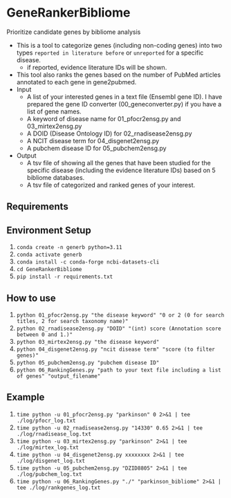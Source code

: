 # GeneRankerBibliome
Prioritize candidate genes by bibliome analysis
- This is a tool to categorize genes (including non-coding genes) into two types `reported in literature before` or `unreported` for a specific disease. 
    - if reported, evidence literature IDs will be shown. 
- This tool also ranks the genes based on the number of PubMed articles annotated to each gene in gene2pubmed.
- Input
    - A list of your interested genes in a text file (Ensembl gene ID). I have prepared the gene ID converter (00_geneconverter.py) if you have a list of gene names.
    - A keyword of disease name for 01_pfocr2ensg.py and 03_mirtex2ensg.py
    - A DOID (Disease Ontology ID) for 02_rnadisease2ensg.py
    - A NCIT disease term for 04_disgenet2ensg.py
    - A pubchem disease ID for 05_pubchem2ensg.py
- Output
    - A tsv file of showing all the genes that have been studied for the specific disease (including the evidence literature IDs) based on 5 bibliome databases.
    - A tsv file of categorized and ranked genes of your interest.

## Requirements


## Environment Setup
1. `conda create -n generb python=3.11`
2. `conda activate generb`
3. `conda install -c conda-forge ncbi-datasets-cli`
3. `cd GeneRankerBibliome`
4. `pip install -r requirements.txt`


## How to use
1. `python 01_pfocr2ensg.py "the disease keyword" "0 or 2 (0 for search titles, 2 for search taxonomy name)"`
2. `python 02_rnadisease2ensg.py "DOID" "(int) score (Annotation score between 0 and 1.)"`
3. `python 03_mirtex2ensg.py "the disease keyword"`
4. `python 04_disgenet2ensg.py "ncit disease term" "score (to filter genes)"`
5. `python 05_pubchem2ensg.py "pubchem disease ID"`
6. `python 06_RankingGenes.py "path to your text file including a list of genes" "output_filename"`



## Example
1. `time python -u 01_pfocr2ensg.py "parkinson" 0 2>&1 | tee ./log/pfocr_log.txt`
2. `time python -u 02_rnadisease2ensg.py "14330" 0.65 2>&1 | tee ./log/rnadisease_log.txt` 
3. `time python -u 03_mirtex2ensg.py "parkinson" 2>&1 | tee ./log/mirtex_log.txt`
4. `time python -u 04_disgenet2ensg.py xxxxxxxx 2>&1 | tee ./log/disgenet_log.txt`
5. `time python -u 05_pubchem2ensg.py "DZID8805" 2>&1 | tee ./log/pubchem_log.txt`
6. `time python -u 06_RankingGenes.py "./" "parkinson_bibliome" 2>&1 | tee ./log/rankgenes_log.txt`
